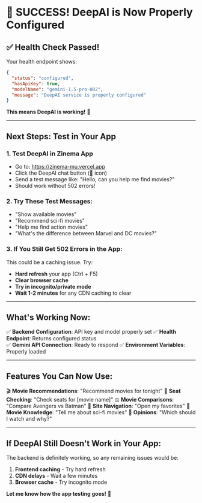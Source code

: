 # 🎉 SUCCESS! DeepAI is Now Properly Configured

## ✅ **Health Check Passed!**

Your health endpoint shows:
```json
{
  "status": "configured",
  "hasApiKey": true, 
  "modelName": "gemini-1.5-pro-002",
  "message": "DeepAI service is properly configured"
}
```

**This means DeepAI is working!** 🚀

---

## **Next Steps: Test in Your App**

### 1. **Test DeepAI in Zinema App**
- Go to: https://zinema-mu.vercel.app
- Click the DeepAI chat button (💬 icon)
- Send a test message like: "Hello, can you help me find movies?"
- Should work without 502 errors!

### 2. **Try These Test Messages:**
- "Show available movies"
- "Recommend sci-fi movies" 
- "Help me find action movies"
- "What's the difference between Marvel and DC movies?"

### 3. **If You Still Get 502 Errors in the App:**
This could be a caching issue. Try:
- **Hard refresh** your app (Ctrl + F5)
- **Clear browser cache**
- **Try in incognito/private mode**
- **Wait 1-2 minutes** for any CDN caching to clear

---

## **What's Working Now:**

✅ **Backend Configuration**: API key and model properly set
✅ **Health Endpoint**: Returns configured status  
✅ **Gemini API Connection**: Ready to respond
✅ **Environment Variables**: Properly loaded

---

## **Features You Can Now Use:**

🎬 **Movie Recommendations**: "Recommend movies for tonight"
🎪 **Seat Checking**: "Check seats for [movie name]"
⚖️ **Movie Comparisons**: "Compare Avengers vs Batman"
🧭 **Site Navigation**: "Open my favorites"
🧠 **Movie Knowledge**: "Tell me about sci-fi movies"
💭 **Opinions**: "Which should I watch and why?"

---

## **If DeepAI Still Doesn't Work in Your App:**

The backend is definitely working, so any remaining issues would be:
1. **Frontend caching** - Try hard refresh
2. **CDN delays** - Wait a few minutes
3. **Browser cache** - Try incognito mode

**Let me know how the app testing goes!** 🎯
